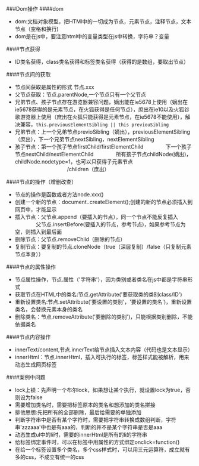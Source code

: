 ###Dom操作
####dom
+ dom:文档对象模型，把HTMl中的一切成为节点，元素节点，注释节点，文本节点（空格和换行)
+ dom是在js中，要注意html中的变量类型在js中转换，字符串？变量

####节点获得
+ ID类名获得，class类名获得和标签类名获得（获得的是数组，要取出节点）

####节点间的获取
+ 节点间获取是属性的形式   节点.xxx
+ 父节点获取：节点.parentNode,一个节点只有一个父节点
+ 兄弟节点、孩子节点存在游览器兼容问题，嫡出能在ie5678上使用（嫡出在ie5678获得的是元素节点，在火狐获得是任何节点），庶出在ie10以及火狐谷歌游览器上使用（庶出在火狐只能获得是元素节点，在ie5678不能使用），解决兼容，`this.previousElementSibling || this previouSibling`
+ 兄弟节点：上一个兄弟节点previoSibling（嫡出），previousElementSibling（庶出），下一个兄弟节点nextSibling，nextElementSibling
+ 孩子节点：第一个孩子节点firstChild/firstElementChild
&emsp;&emsp;&emsp;&emsp;下一个孩子节点nextChild/nextElementChild
&emsp;&emsp;&emsp;&emsp;所有孩子节点childNode(嫡出)，childNode.nodetype=1，也可以只获得子元素节点
&emsp;&emsp;&emsp;&emsp;&emsp;&emsp;&emsp;&emsp;&emsp;&emsp;/children（庶出）

####节点的操作（增删改查）
+ 节点的操作是函数或者方法node.xxx()
+ 创建一个新的节点：document..createElement();创建的新的节点必须插入到网页中，才能显示
+ 插入节点：父节点.append（要插入的节点），同一个节点不能反复插入
&emsp;&emsp;&emsp;&emsp;父节点.insertBefore(要插入的节点，参考节点)，如果参考节点为空，则插入到最后面
+ 删除节点：父节点.removeChild（删除的节点）
+ 复制节点：要复制的节点.cloneNode（true（深层复制）/false（只复制元素节点本身））

####节点的属性操作
+ 节点属性操作，节点.属性（'字符串'），因为类别或者类名在js中都是字符串形式
+ 获取节点在HTML中的类名:节点.getAttribute('要获取类的类别class/ID')
+ 重新设置类名:节点.setAttribute('要设置的类别'，'要设置的类名')，重新设置类名，会替换元素本身的类名
+ 删除类名：节点.removeAttribute('要删除的类别')，只能根据类别删除，不能依据类名

####节点内容操作
+ innerText/content,节点.innerText给节点插入文本内容（代码也是文本显示）
+ innerHtml：节点.innerHtml，插入可执行的标签，标签样式能被解析，用来动态生成网页标签


####案例中问题
+ lock上锁：先声明一个布尔lock，如果想让某个执行，就设置lock为true，否则设为false
+ 需要增加类名时，需要把标签原本的类名和想添加的类名拼接
+ 排他思想:先把所有的全部删除，最后给需要的单独添加
+ 判断字符串中是否有某个字符时，需要把字符串转换成数组判断，字符串'zzzaaa'中也是有aaa的，判断的并不是某个字符串是否是aaa
+ 动态生成ul中的li时，需要的innerHtml是所有的li的字符串
+ 给标签绑定事件时，可以在标签中用属性的方式绑定onclick=function()
+ 在给一个标签设置多个类名，多个css样式时，可以用三元运算符，成立就有多的css，不成立有统一的css

